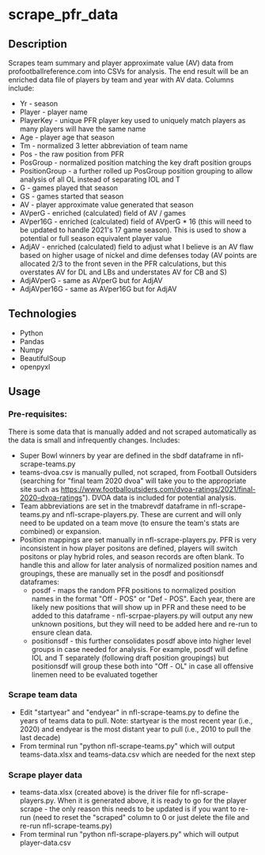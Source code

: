 # scrape_pfr_data

## Description
Scrapes team summary and player approximate value (AV) data from profootballreference.com into CSVs for analysis. The end result will be an enriched data file of players by team and year with AV data. Columns include:
* Yr - season
* Player - player name
* PlayerKey - unique PFR player key used to uniquely match players as many players will have the same name
* Age - player age that season
* Tm - normalized 3 letter abbreviation of team name
* Pos - the raw position from PFR
* PosGroup - normalized position matching the key draft position groups
* PositionGroup - a further rolled up PosGroup position grouping to allow analysis of all OL instead of separating IOL and T
* G - games played that season
* GS - games started that season
* AV - player approximate value generated that season
* AVperG - enriched (calculated) field of AV / games
* AVper16G - enriched (calculated) field of AVperG * 16 (this will need to be updated to handle 2021's 17 game season). This is used to show a potential or full season equivalent player value
* AdjAV - enriched (calculated) field to adjust what I believe is an AV flaw based on higher usage of nickel and dime defenses today (AV points are allocated 2/3 to the front seven in the PFR calculations, but this overstates AV for DL and LBs and understates AV for CB and S) 
* AdjAVperG - same as AVperG but for AdjAV 
* AdjAVper16G - same as AVper16G but for AdjAV

## Technologies
* Python
* Pandas
* Numpy
* BeautifulSoup 
* openpyxl

## Usage
### Pre-requisites:
There is some data that is manually added and not scraped automatically as the data is small and infrequently changes. Includes:
  * Super Bowl winners by year are defined in the sbdf dataframe in nfl-scrape-teams.py
  * teams-dvoa.csv is manually pulled, not scraped, from Football Outsiders (searching for "final team 2020 dvoa" will take you to the appropriate site such as https://www.footballoutsiders.com/dvoa-ratings/2021/final-2020-dvoa-ratings"). DVOA data is included for potential analysis.
  * Team abbreviations are set in the tmabrevdf dataframe in nfl-scrape-teams.py and nfl-scrape-players.py. These are current and will only need to be updated on a team move (to ensure the team's stats are combined) or expansion.
  * Position mappings are set manually in nfl-scrape-players.py. PFR is very inconsistent in how player positons are defined, players will switch positons or play hybrid roles, and season records are often blank. To handle this and allow for later analysis of normalized position names and groupings, these are manually set in the posdf and positionsdf dataframes:
    * posdf - maps the random PFR positions to normalized position names in the format "Off - POS" or "Def - POS". Each year, there are likely new positions that will show up in PFR and these need to be added to this dataframe - nfl-scrpae-players.py will output any new unknown positions, but they will need to be added here and re-run to ensure clean data.
    * positionsdf - this further consolidates posdf above into higher level groups in case needed for analysis. For example, posdf will define IOL and T separately (following draft position groupings) but positionsdf will group these both into "Off - OL" in case all offensive linemen need to be evaluated together

### Scrape team data
  * Edit "startyear" and "endyear" in nfl-scrape-teams.py to define the years of teams data to pull. Note: startyear is the most recent year (i.e., 2020) and endyear is the most distant year to pull (i.e., 2010 to pull the last decade)
  * From terminal run "python nfl-scrape-teams.py" which will output teams-data.xlsx and teams-data.csv which are needed for the next step

### Scrape player data
  * teams-data.xlsx (created above) is the driver file for nfl-scrape-players.py. When it is generated above, it is ready to go for the player scrape - the only reason this needs to be updated is if you want to re-run (need to reset the "scraped" column to 0 or just delete the file and re-run nfl-scrape-teams.py)
  * From terminal run "python nfl-scrape-players.py" which will output player-data.csv
